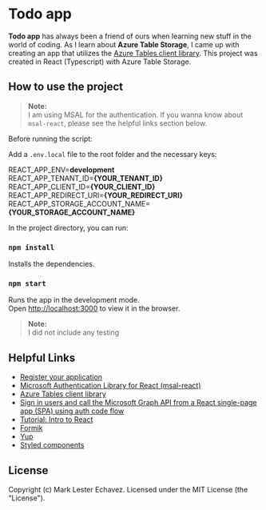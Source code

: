 # Todo app

**Todo app** has always been a friend of ours when learning new stuff in the world of coding. As I learn about **Azure Table Storage**, I came up with creating an app that utilizes the [Azure Tables client library](https://docs.microsoft.com/en-us/javascript/api/overview/azure/data-tables-readme?view=azure-node-latest). This project was created in React (Typescript) with Azure Table Storage.

## How to use the project

> **Note:**  
> I am using MSAL for the authentication.
> If you wanna know about `msal-react`, please see the helpful links section below.

Before running the script:

Add a `.env.local` file to the root folder and the necessary keys:

REACT_APP_ENV=**development**  
REACT_APP_TENANT_ID=**{YOUR_TENANT_ID}**  
REACT_APP_CLIENT_ID=**{YOUR_CLIENT_ID}**  
REACT_APP_REDIRECT_URI=**{YOUR_REDIRECT_URI}**  
REACT_APP_STORAGE_ACCOUNT_NAME=**{YOUR_STORAGE_ACCOUNT_NAME}**

In the project directory, you can run:

### `npm install`

Installs the dependencies.

### `npm start`

Runs the app in the development mode.\
Open [http://localhost:3000](http://localhost:3000) to view it in the browser.

> **Note:**  
> I did not include any testing

## Helpful Links

- [Register your application](https://docs.microsoft.com/en-us/azure/active-directory/develop/scenario-spa-app-registration)
- [Microsoft Authentication Library for React (msal-react)](https://github.com/AzureAD/microsoft-authentication-library-for-js/tree/dev/lib/msal-react)
- [Azure Tables client library](https://docs.microsoft.com/en-us/javascript/api/overview/azure/data-tables-readme?view=azure-node-latest)
- [Sign in users and call the Microsoft Graph API from a React single-page app (SPA) using auth code flow](https://docs.microsoft.com/en-us/azure/active-directory/develop/tutorial-v2-react)
- [Tutorial: Intro to React](https://reactjs.org/tutorial/tutorial.html)
- [Formik](https://formik.org/)
- [Yup](https://github.com/jquense/yup)
- [Styled components](https://styled-components.com/)

## License

Copyright (c) Mark Lester Echavez. Licensed under the MIT License (the "License").
